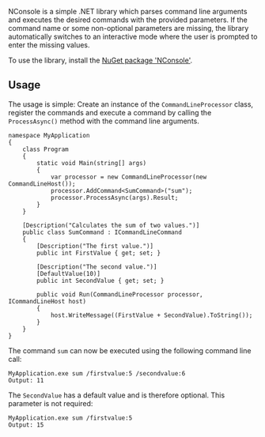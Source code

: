 NConsole is a simple .NET library which parses command line arguments and executes the desired commands with the provided parameters. If the command name or some non-optional parameters are missing, the library automatically switches to an interactive mode where the user is prompted to enter the missing values. 

To use the library, install the [NuGet package 'NConsole'](https://www.nuget.org/packages/NConsole/). 

## Usage

The usage is simple: Create an instance of the `CommandLineProcessor` class, register the commands and execute a command by calling the `ProcessAsync()` method with the command line arguments. 

    namespace MyApplication
    {
        class Program
        {
            static void Main(string[] args)
            {
                var processor = new CommandLineProcessor(new CommandLineHost());
                processor.AddCommand<SumCommand>("sum");
                processor.ProcessAsync(args).Result;
            }
        }

        [Description("Calculates the sum of two values.")]
        public class SumCommand : ICommandLineCommand
        {
            [Description("The first value.")]
            public int FirstValue { get; set; }

            [Description("The second value.")]
            [DefaultValue(10)]
            public int SecondValue { get; set; }

            public void Run(CommandLineProcessor processor, ICommandLineHost host)
            {
                host.WriteMessage((FirstValue + SecondValue).ToString());
            }
        }
    }

The command `sum` can now be executed using the following command line call: 

    MyApplication.exe sum /firstvalue:5 /secondvalue:6
    Output: 11
    
The `SecondValue` has a default value and is therefore optional. This parameter is not required: 

    MyApplication.exe sum /firstvalue:5
    Output: 15
